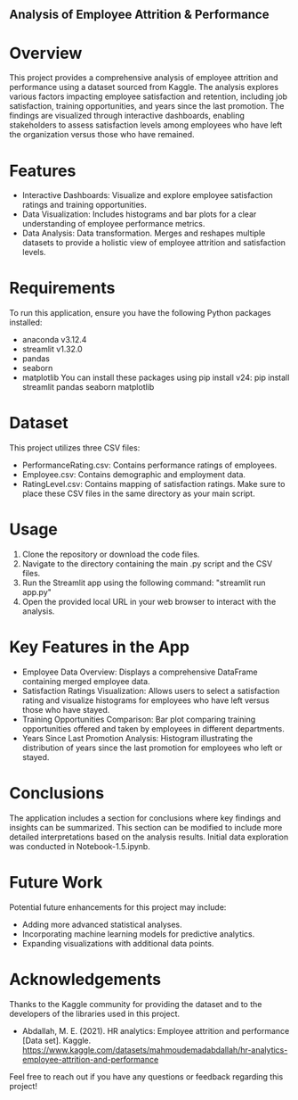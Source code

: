 ## Analysis of Employee Attrition & Performance
# Overview
This project provides a comprehensive analysis of employee attrition and performance using a dataset sourced from Kaggle. The analysis explores various factors impacting employee satisfaction and retention, including job satisfaction, training opportunities, and years since the last promotion. The findings are visualized through interactive dashboards, enabling stakeholders to assess satisfaction levels among employees who have left the organization versus those who have remained.

# Features
- Interactive Dashboards: Visualize and explore employee satisfaction ratings and training opportunities.
- Data Visualization: Includes histograms and bar plots for a clear understanding of employee performance metrics.
- Data Analysis: Data transformation. Merges and reshapes multiple datasets to provide a holistic view of employee attrition and satisfaction levels.

# Requirements
To run this application, ensure you have the following Python packages installed:
- anaconda v3.12.4
- streamlit v1.32.0
- pandas
- seaborn
- matplotlib
You can install these packages using pip install v24:
pip install streamlit pandas seaborn matplotlib

# Dataset
This project utilizes three CSV files:
- PerformanceRating.csv: Contains performance ratings of employees.
- Employee.csv: Contains demographic and employment data.
- RatingLevel.csv: Contains mapping of satisfaction ratings.
Make sure to place these CSV files in the same directory as your main script.

# Usage
1. Clone the repository or download the code files.
2. Navigate to the directory containing the main .py script and the CSV files.
3. Run the Streamlit app using the following command: "streamlit run app.py"
4. Open the provided local URL in your web browser to interact with the analysis.

# Key Features in the App
- Employee Data Overview: Displays a comprehensive DataFrame containing merged employee data.
- Satisfaction Ratings Visualization: Allows users to select a satisfaction rating and visualize histograms for employees who have left versus those who have stayed.
- Training Opportunities Comparison: Bar plot comparing training opportunities offered and taken by employees in different departments.
- Years Since Last Promotion Analysis: Histogram illustrating the distribution of years since the last promotion for employees who left or stayed.

# Conclusions
The application includes a section for conclusions where key findings and insights can be summarized. This section can be modified to include more detailed interpretations based on the analysis results. Initial data exploration was conducted in Notebook-1.5.ipynb.

# Future Work
Potential future enhancements for this project may include:
- Adding more advanced statistical analyses.
- Incorporating machine learning models for predictive analytics.
- Expanding visualizations with additional data points.

# Acknowledgements
Thanks to the Kaggle community for providing the dataset and to the developers of the libraries used in this project.
- Abdallah, M. E. (2021). HR analytics: Employee attrition and performance [Data set]. Kaggle. https://www.kaggle.com/datasets/mahmoudemadabdallah/hr-analytics-employee-attrition-and-performance

Feel free to reach out if you have any questions or feedback regarding this project!